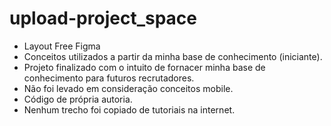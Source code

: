 # upload-project_space
- Layout Free Figma 
- Conceitos utilizados a partir da minha base de conhecimento (iniciante).
- Projeto finalizado com o intuito de fornacer minha base de conhecimento para futuros recrutadores.
- Não foi levado em consideração conceitos mobile.
- Código de própria autoria.
- Nenhum trecho foi copiado de tutoriais na internet.
